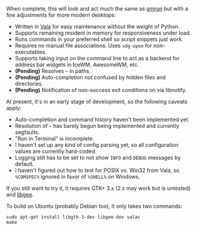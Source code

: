 When complete, this will look and act much the same as [gmrun](http://sourceforge.net/projects/gmrun/) but with a few adjustments for more modern desktops:

 * Written in [Vala](http://sourceforge.net/projects/gmrun/) for easy maintenance without the weight of Python.
 * Supports remaining resident in memory for responsiveness under load.
 * Runs commands in your preferred shell so script snippets just work.
 * Requires no manual file associations. Uses `xdg-open` for non-executables.
 * Supports taking input on the command line to act as a backend for address bar widgets in IceWM, AwesomeWM, etc.
 * **(Pending)** Resolves `~` in paths.
 * **(Pending)** Auto-completion not confused by hidden files and directories.
 * **(Pending)** Notification of non-success exit conditions on via libnotify.

At present, it's in an early stage of development, so the following caveats apply:

 * Auto-completion and command history haven't been implemented yet.
 * Resolution of `~` has barely begun being implemented and currently segfaults.
 * "Run in Terminal" is incomplete.
 * I haven't set up any kind of config parsing yet, so all configuration values
   are currently hard-coded.
 * Logging still has to be set to not show `INFO` and `DEBUG` messages by default.
 * I haven't figured out how to test for POSIX vs. Win32 from Vala, so `%COMSPEC%` ignored in favor of `%SHELL%` on Windows.

If you still want to try it, it requires GTK+ 3.x (2.x may work but is untested)
and [libgee](https://live.gnome.org/Libgee).

To build on Ubuntu (probably Debian too), it only takes two commands:

    sudo apt-get install libgtk-3-dev libgee-dev valac
    make
